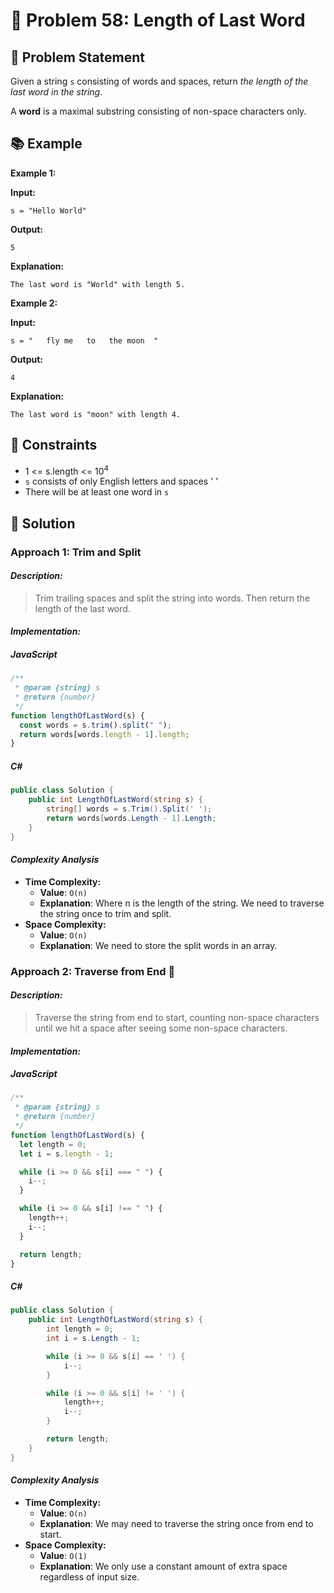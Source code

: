 # 💬 Problem 58: Length of Last Word

## 📝 Problem Statement

Given a string `s` consisting of words and spaces, return _the length of the last word in the string_.

A **word** is a maximal substring consisting of non-space characters only.

## 📚 Example

**Example 1:**

**Input:**

```
s = "Hello World"
```

**Output:**

```
5
```

**Explanation:**

```
The last word is "World" with length 5.
```

**Example 2:**

**Input:**

```
s = "   fly me   to   the moon  "
```

**Output:**

```
4
```

**Explanation:**

```
The last word is "moon" with length 4.
```

## 📏 Constraints

- 1 <= s.length <= 10<sup>4</sup>
- `s` consists of only English letters and spaces ' '
- There will be at least one word in `s`

## 🎯 Solution

### Approach 1: Trim and Split

#### _Description:_

> Trim trailing spaces and split the string into words. Then return the length of the last word.

#### _Implementation:_

##### JavaScript

```javascript
/**
 * @param {string} s
 * @return {number}
 */
function lengthOfLastWord(s) {
  const words = s.trim().split(" ");
  return words[words.length - 1].length;
}
```

##### C#

```csharp
public class Solution {
    public int LengthOfLastWord(string s) {
        string[] words = s.Trim().Split(' ');
        return words[words.Length - 1].Length;
    }
}
```

#### _Complexity Analysis_

- **Time Complexity:**
  - **Value**: `O(n)`
  - **Explanation**: Where n is the length of the string. We need to traverse the string once to trim and split.
- **Space Complexity:**
  - **Value**: `O(n)`
  - **Explanation**: We need to store the split words in an array.

### Approach 2: Traverse from End 🚀

#### _Description:_

> Traverse the string from end to start, counting non-space characters until we hit a space after seeing some non-space characters.

#### _Implementation:_

##### JavaScript

```javascript
/**
 * @param {string} s
 * @return {number}
 */
function lengthOfLastWord(s) {
  let length = 0;
  let i = s.length - 1;

  while (i >= 0 && s[i] === " ") {
    i--;
  }

  while (i >= 0 && s[i] !== " ") {
    length++;
    i--;
  }

  return length;
}
```

##### C#

```csharp
public class Solution {
    public int LengthOfLastWord(string s) {
        int length = 0;
        int i = s.Length - 1;

        while (i >= 0 && s[i] == ' ') {
            i--;
        }

        while (i >= 0 && s[i] != ' ') {
            length++;
            i--;
        }

        return length;
    }
}
```

#### _Complexity Analysis_

- **Time Complexity:**
  - **Value**: `O(n)`
  - **Explanation**: We may need to traverse the string once from end to start.
- **Space Complexity:**
  - **Value**: `O(1)`
  - **Explanation**: We only use a constant amount of extra space regardless of input size.

